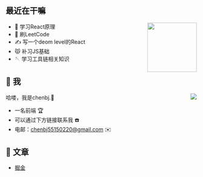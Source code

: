 ## 最近在干嘛

<img  align="right" height="130" src="https://github-readme-stats-anuraghazra1.vercel.app/api/top-langs/?username=chenbj5515&layout=compact&hide_border=true&theme=material-palenight" />

* 👀 学习React原理
* 📖 刷LeetCode
* ✍️  写一个deom level的React
* 😾 补习JS基础
* 🪡 学习工具链相关知识

## 🤩 我


<img  align="right" src="https://github-readme-stats.vercel.app/api?username=chenbj5515&show_icons=true&hide_border=true&theme=material-palenight" />

哈喽，我是chenbj.🌻

- 一名前端 🏆
- 可以通过下方链接联系我 ☎️
- 电邮：chenbj55150220@gmail.com ✉️


## 📖 文章

* [掘金](https://juejin.cn/user/1187128290318056/posts)
